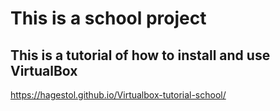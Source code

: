 # This is a school project
## This is a tutorial of how to install and use VirtualBox
https://hagestol.github.io/Virtualbox-tutorial-school/
